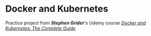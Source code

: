 # Docker and Kubernetes

Practice project from _**Stephen Grider**_'s Udemy course _[Docker and Kubernetes: The Complete Guide](https://www.udemy.com/docker-and-kubernetes-the-complete-guide/)_
